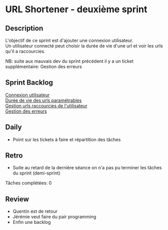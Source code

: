 # URL Shortener - deuxième sprint

## Description

L'objectif de ce sprint est d'ajouter une connexion utilisateur.  
Un utilisateur connecté peut choisir la durée de vie d'une url et voir les urls qu'il a raccourcies.

NB: suite aux mauvais dev du sprint précédent il y a un ticket supplémentaire: Gestion des erreurs

## Sprint Backlog

[Connexion utilisateur](backlog.md#connexion-utilisateur)    
[Durée de vie des urls paramétrables](backlog.md#durée-de-vie-des-urls-raccourcies-paramétrable-pour-utilisateurs-connectés)    
[Gestion urls raccourcies de l'utilisateur](backlog.md#affichage-des-urls-raccourcies-par-utilisateurs)    
[Gestion des erreurs](backlog.md#gestion-des-erreurs)

## Daily

- Point sur les tickets à faire et répartition des tâches

## Retro

- Suite au retard de la dernière séance on n'a pas pu terminer les tâches du sprint (demi-sprint)

Tâches complétées: 0

## Review

- Quentin est de retour
- Jérémie veut faire du pair programming
- Enfin une backlog
